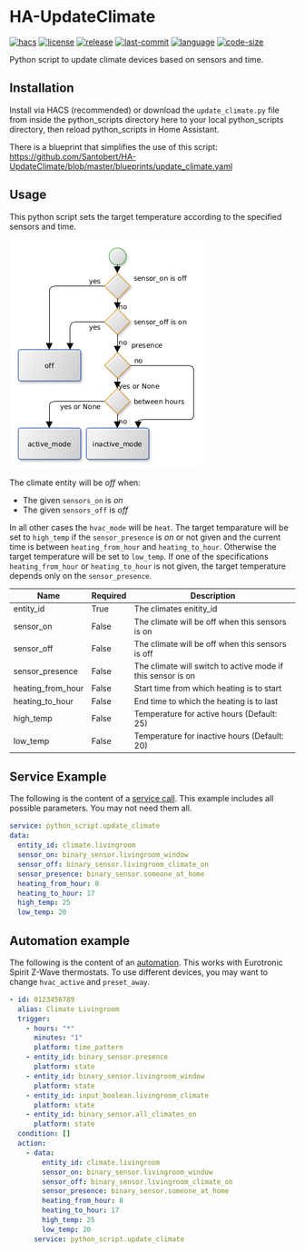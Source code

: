 # HA-UpdateClimate

[![hacs](https://img.shields.io/badge/HACS-Default-orange.svg?style=flat)](https://github.com/custom-components/hacs)
[![license](https://img.shields.io/github/license/Santobert/HA-UpdateClimate.svg?style=flat)](https://github.com/Santobert/HA-UpdateClimate/blob/master/LICENSE)
[![release](https://img.shields.io/github/v/release/Santobert/HA-UpdateClimate.svg?style=flat)](https://github.com/Santobert/HA-UpdateClimate/releases)
[![last-commit](https://img.shields.io/github/last-commit/Santobert/HA-UpdateClimate.svg?style=flat)](https://github.com/Santobert/HA-UpdateClimate/commits/master)
[![language](https://img.shields.io/github/languages/top/Santobert/HA-UpdateClimate.svg?style=flat)](https://github.com/Santobert/HA-UpdateClimate)
[![code-size](https://img.shields.io/github/languages/code-size/Santobert/HA-UpdateClimate.svg?style=flat)](https://github.com/Santobert/HA-UpdateClimate)

Python script to update climate devices based on sensors and time.

## Installation

Install via HACS (recommended) or download the `update_climate.py` file from inside the python_scripts directory here to your local python_scripts directory, then reload python_scripts in Home Assistant.

There is a blueprint that simplifies the use of this script:
<https://github.com/Santobert/HA-UpdateClimate/blob/master/blueprints/update_climate.yaml>

## Usage

This python script sets the target temperature according to the specified sensors and time.

![BPMN](bpmn.png)

The climate entity will be _off_ when:

- The given `sensors_on` is _on_
- The given `sensors_off` is _off_

In all other cases the `hvac_mode` will be `heat`.
The target temparature will be set to `high_temp` if the `sensor_presence` is _on_ or not given and the current time is between `heating_from_hour` and `heating_to_hour`.
Otherwise the target temperature will be set to `low_temp`.
If one of the specifications `heating_from_hour` or `heating_to_hour` is not given, the target temperature depends only on the `sensor_presence`.

| Name              | Required | Description                                                 |
| ----------------- | -------- | ----------------------------------------------------------- |
| entity_id         | True     | The climates enitity_id                                     |
| sensor_on         | False    | The climate will be off when this sensors is on             |
| sensor_off        | False    | The climate will be off when this sensors is off            |
| sensor_presence   | False    | The climate will switch to active mode if this sensor is on |
| heating_from_hour | False    | Start time from which heating is to start                   |
| heating_to_hour   | False    | End time to which the heating is to last                    |
| high_temp         | False    | Temperature for active hours (Default: 25)                  |
| low_temp          | False    | Temperature for inactive hours (Default: 20)                |

## Service Example

The following is the content of a [service call](https://www.home-assistant.io/docs/scripts/service-calls/).
This example includes all possible parameters.
You may not need them all.

```yaml
service: python_script.update_climate
data:
  entity_id: climate.livingroom
  sensor_on: binary_sensor.livingroom_window
  sensor_off: binary_sensor.livingroom_climate_on
  sensor_presence: binary_sensor.someone_at_home
  heating_from_hour: 8
  heating_to_hour: 17
  high_temp: 25
  low_temp: 20
```

## Automation example

The following is the content of an [automation](https://www.home-assistant.io/docs/automation/).
This works with Eurotronic Spirit Z-Wave thermostats.
To use different devices, you may want to change `hvac_active` and `preset_away`.

```yaml
- id: 0123456789
  alias: Climate Livingroom
  trigger:
    - hours: "*"
      minutes: "1"
      platform: time_pattern
    - entity_id: binary_sensor.presence
      platform: state
    - entity_id: binary_sensor.livingroom_window
      platform: state
    - entity_id: input_boolean.livingroom_climate
      platform: state
    - entity_id: binary_sensor.all_climates_on
      platform: state
  condition: []
  action:
    - data:
        entity_id: climate.livingroom
        sensor_on: binary_sensor.livingroom_window
        sensor_off: binary_sensor.livingroom_climate_on
        sensor_presence: binary_sensor.someone_at_home
        heating_from_hour: 8
        heating_to_hour: 17
        high_temp: 25
        low_temp: 20
      service: python_script.update_climate
```
